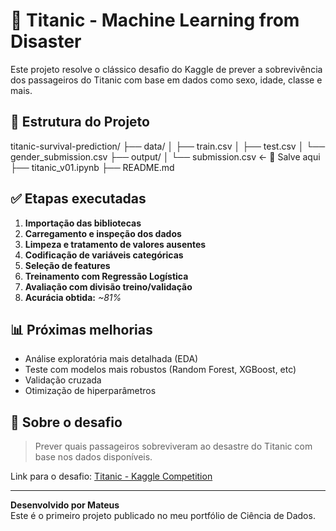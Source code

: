 # 🚢 Titanic - Machine Learning from Disaster

Este projeto resolve o clássico desafio do Kaggle de prever a sobrevivência dos passageiros do Titanic com base em dados como sexo, idade, classe e mais.

## 📁 Estrutura do Projeto

titanic-survival-prediction/
├── data/
│   ├── train.csv
│   ├── test.csv
│   └── gender_submission.csv
├── output/
│   └── submission.csv  ← 🔹 Salve aqui
├── titanic_v01.ipynb
├── README.md

## ✅ Etapas executadas

1. **Importação das bibliotecas**
2. **Carregamento e inspeção dos dados**
3. **Limpeza e tratamento de valores ausentes**
4. **Codificação de variáveis categóricas**
5. **Seleção de features**
6. **Treinamento com Regressão Logística**
7. **Avaliação com divisão treino/validação**
8. **Acurácia obtida:** *~81%*

## 📊 Próximas melhorias

- Análise exploratória mais detalhada (EDA)
- Teste com modelos mais robustos (Random Forest, XGBoost, etc)
- Validação cruzada
- Otimização de hiperparâmetros

## 📌 Sobre o desafio

> Prever quais passageiros sobreviveram ao desastre do Titanic com base nos dados disponíveis.

Link para o desafio: [Titanic - Kaggle Competition](https://www.kaggle.com/competitions/titanic)

---

**Desenvolvido por Mateus**  
Este é o primeiro projeto publicado no meu portfólio de Ciência de Dados.
